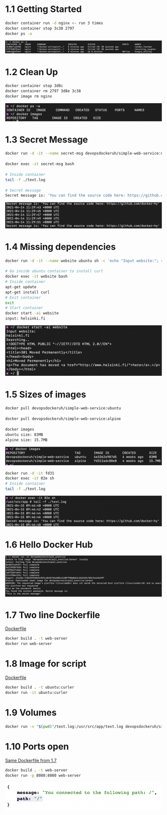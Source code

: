 # 1.1 Getting Started

```sh
docker container run -d nginx <- run 3 times
docker container stop 3c38 2797
docker ps -a
```

![1.1](./images/1.1.png)

# 1.2 Clean Up

```sh
docker container stop 3d8c
docker container rm 2797 3d8e 3c38
docker image rm nginx
```

![1.2](./images/1.2.png)

# 1.3 Secret Message

```sh
docker run -d -it --name secret-msg devopsdockeruh/simple-web-service:ubuntu

docker exec -it secret-msg bash

# Inside container
tail -f ./text.log

# Secret message
Secret message is: 'You can find the source code here: https://github.com/docker-hy'
```

![1.3](./images/1.3.png)

# 1.4 Missing dependencies

```sh
docker run -d -it --name website ubuntu sh -c 'echo "Input website:"; read website; echo "Searching.."; sleep 1; curl http://$website;'

# Go inside ubuntu container to install curl
docker exec -it website bash
# Inside container
apt-get update
apt-get install curl
# Exit container
exit
# Start container
docker start -ai website
input: helsinki.fi
```

![1.4](./images/1.4.png)

# 1.5 Sizes of images

```sh
docker pull devopsdockeruh/simple-web-service:ubuntu

docker pull devopsdockeruh/simple-web-service:alpine

docker images
ubuntu size: 83MB
alpine size: 15.7MB
```

![1.5](./images/1.5.png)

```sh
docker run -d -it fd31
docker exec -it 02e sh
# Inside container
tail -f ./text.log
```

![1.5.1](./images/1.5.1.png)

# 1.6 Hello Docker Hub

![1.6](./images/1.6.png)

# 1.7 Two line Dockerfile

[Dockerfile](./1.7/Dockerfile)

```sh
docker build . -t web-server
docker run web-server
```

# 1.8 Image for script

[Dockerfile](./1.8/Dockerfile)

```sh
docker build . -t ubuntu:curler
docker run -it ubuntu:curler
```

# 1.9 Volumes

```sh
docker run -v "$(pwd)"/text.log:/usr/src/app/text.log devopsdockeruh/simple-web-service
```

# 1.10 Ports open

[Same Dockerfile from 1.7](./1.7/Dockerfile)

```sh
docker build . -t web-server
docker run -p 8080:8080 web-server
```

![1.10](./images/1.10.png)
